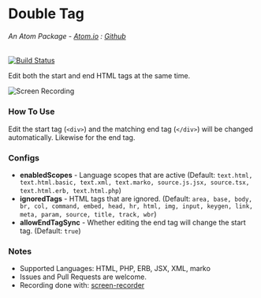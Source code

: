 # Double Tag

###### An Atom Package - [Atom.io](https://atom.io/packages/double-tag) : [Github](https://github.com/dsandstrom/atom-double-tag)
[![Build Status](https://travis-ci.org/dsandstrom/atom-double-tag.svg?branch=master)](https://travis-ci.org/dsandstrom/atom-double-tag)

Edit both the start and end HTML tags at the same time.

![Screen Recording](https://cloud.githubusercontent.com/assets/1400414/15229336/75130366-1845-11e6-9ad7-f6f9359c1eca.gif)

### How To Use
Edit the start tag (`<div>`) and the matching end tag (`</div>`) will be changed automatically. Likewise for the end tag.

### Configs
* **enabledScopes** - Language scopes that are active (Default: `text.html, text.html.basic, text.xml, text.marko, source.js.jsx, source.tsx, text.html.erb, text.html.php`)
* **ignoredTags** - HTML tags that are ignored.  (Default:
`area, base, body, br, col, command, embed, head, hr, html, img, input, keygen, link, meta, param, source, title, track, wbr`)
* **allowEndTagSync** - Whether editing the end tag will change the start tag.  (Default: `true`)

### Notes
* Supported Languages: HTML, PHP, ERB, JSX, XML, marko
* Issues and Pull Requests are welcome.
* Recording done with: [screen-recorder](https://atom.io/packages/screen-recorder)
